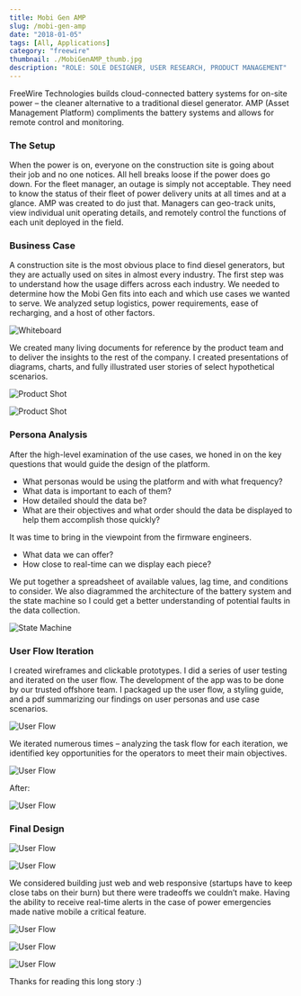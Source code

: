 ```yaml
---
title: Mobi Gen AMP
slug: /mobi-gen-amp
date: "2018-01-05"
tags: [All, Applications]
category: "freewire"
thumbnail: ./MobiGenAMP_thumb.jpg
description: "ROLE: SOLE DESIGNER, USER RESEARCH, PRODUCT MANAGEMENT"
---
```


FreeWire Technologies builds cloud-connected battery systems for on-site power – the cleaner alternative to a traditional diesel generator. AMP (Asset Management Platform) compliments the battery systems and allows for remote control and monitoring.

### The Setup

When the power is on, everyone on the construction site is going about their job and no one notices. All hell breaks loose if the power does go down. For the fleet manager, an outage is simply not acceptable. They need to know the status of their fleet of power delivery units at all times and at a glance. AMP was created to do just that. Managers can geo-track units, view individual unit operating details, and remotely control the functions of each unit deployed in the field.

### Business Case

A construction site is the most obvious place to find diesel generators, but they are actually used on sites in almost every industry. The first step was to understand how the usage differs across each industry. We needed to determine how the Mobi Gen fits into each and which use cases we wanted to serve. We analyzed setup logistics, power requirements, ease of recharging, and a host of other factors.

<div className="kg-card kg-image-card kg-width-full">

![Whiteboard](./MobiGenUses.jpg)

</div>

We created many living documents for reference by the product team and to deliver the insights to the rest of the company. I created presentations of diagrams, charts, and fully illustrated user stories of select hypothetical scenarios.

<div className="kg-card kg-image-card kg-width-full">

![Product Shot](./MobiGenAMP_business-1.jpg)

</div>

<div className="kg-card kg-image-card kg-width-full">

![Product Shot](./MobiGenAMP_business-2.jpg)

</div>

### Persona Analysis

After the high-level examination of the use cases, we honed in on the key questions that would guide the design of the platform.

- What personas would be using the platform and with what frequency?
- What data is important to each of them?
- How detailed should the data be?
- What are their objectives and what order should the data be displayed to help them accomplish those quickly?

<div className="kg-card kg-image-card kg-width-wide">

</div>

It was time to bring in the viewpoint from the firmware engineers.

- What data we can offer?
- How close to real-time can we display each piece?

We put together a spreadsheet of available values, lag time, and conditions to consider. We also diagrammed the architecture of the battery system and the state machine so I could get a better understanding of potential faults in the data collection.

<div className="kg-card kg-image-card kg-width-wide">

![State Machine](./state_architecture.jpg)

</div>

### User Flow Iteration

I created wireframes and clickable prototypes. I did a series of user testing and iterated on the user flow. The development of the app was to be done by our trusted offshore team. I packaged up the user flow, a styling guide, and a pdf summarizing our findings on user personas and use case scenarios.

<div className="kg-card kg-image-card kg-width-wide">

![User Flow](./serenaXu_mobiGen_amp_userFlow.jpg)

</div>

We iterated numerous times – analyzing the task flow for each iteration, we identified key opportunities for the operators to meet their main objectives.

<div className="kg-card kg-image-card kg-width-full">

![User Flow](./Task-Flow-before.jpg)

</div>

After:

<div className="kg-card kg-image-card kg-width-full">

![User Flow](./Task-Flow-after.jpg)

</div>

### Final Design

<div className="kg-card kg-image-card kg-width-wide">

![User Flow](./mobiGen-amp2view1.jpg)

</div>

<div className="kg-card kg-image-card kg-width-wide">

![User Flow](./mobiGen-amp2view2.jpg)

</div>

We considered building just web and web responsive (startups have to keep close tabs on their burn) but there were tradeoffs we couldn’t make. Having the ability to receive real-time alerts in the case of power emergencies made native mobile a critical feature.

<div className="kg-card kg-image-card kg-width-sm">

![User Flow](./serenaXu_mobiGen_ampMobile_dashboard.jpg)

</div>

<div className="kg-card kg-image-card kg-width-sm">

![User Flow](./serenaXu_mobiGen_ampMobile_info.jpg)

</div>

<div className="kg-card kg-image-card kg-width-sm">

![User Flow](./serenaXu_mobiGen_ampMobile_map.jpg)

</div>

Thanks for reading this long story :)
